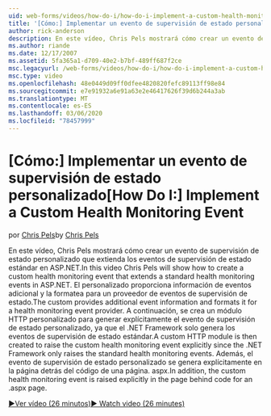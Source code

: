 ```yaml
---
uid: web-forms/videos/how-do-i/how-do-i-implement-a-custom-health-monitoring-event
title: '[Cómo:] Implementar un evento de supervisión de estado personalizado | Microsoft Docs'
author: rick-anderson
description: En este vídeo, Chris Pels mostrará cómo crear un evento de supervisión de estado personalizado que extienda los eventos de supervisión de estado estándar en ASP.NET. La versión personalizada de Pro...
ms.author: riande
ms.date: 12/17/2007
ms.assetid: 5fa365a1-d709-40e2-b7bf-489ff687f2ce
msc.legacyurl: /web-forms/videos/how-do-i/how-do-i-implement-a-custom-health-monitoring-event
msc.type: video
ms.openlocfilehash: 48e0449d09ff0dfee4820820fefc89113ff98e84
ms.sourcegitcommit: e7e91932a6e91a63e2e46417626f39d6b244a3ab
ms.translationtype: MT
ms.contentlocale: es-ES
ms.lasthandoff: 03/06/2020
ms.locfileid: "78457999"
---
```

# <a name="how-do-i-implement-a-custom-health-monitoring-event"></a><span data-ttu-id="5d9c0-104">[Cómo:] Implementar un evento de supervisión de estado personalizado</span><span class="sxs-lookup"><span data-stu-id="5d9c0-104">[How Do I:] Implement a Custom Health Monitoring Event</span></span>

<span data-ttu-id="5d9c0-105">por [Chris Pels](https://twitter.com/chrispels)</span><span class="sxs-lookup"><span data-stu-id="5d9c0-105">by [Chris Pels](https://twitter.com/chrispels)</span></span>

<span data-ttu-id="5d9c0-106">En este vídeo, Chris Pels mostrará cómo crear un evento de supervisión de estado personalizado que extienda los eventos de supervisión de estado estándar en ASP.NET.</span><span class="sxs-lookup"><span data-stu-id="5d9c0-106">In this video Chris Pels will show how to create a custom health monitoring event that extends a standard health monitoring events in ASP.NET.</span></span> <span data-ttu-id="5d9c0-107">El personalizado proporciona información de eventos adicional y la formatea para un proveedor de eventos de supervisión de estado.</span><span class="sxs-lookup"><span data-stu-id="5d9c0-107">The custom provides additional event information and formats it for a health monitoring event provider.</span></span> <span data-ttu-id="5d9c0-108">A continuación, se crea un módulo HTTP personalizado para generar explícitamente el evento de supervisión de estado personalizado, ya que el .NET Framework solo genera los eventos de supervisión de estado estándar.</span><span class="sxs-lookup"><span data-stu-id="5d9c0-108">A custom HTTP module is then created to raise the custom health monitoring event explicitly since the .NET Framework only raises the standard health monitoring events.</span></span> <span data-ttu-id="5d9c0-109">Además, el evento de supervisión de estado personalizado se genera explícitamente en la página detrás del código de una página. aspx.</span><span class="sxs-lookup"><span data-stu-id="5d9c0-109">In addition, the custom health monitoring event is raised explicitly in the page behind code for an .aspx page.</span></span>

[<span data-ttu-id="5d9c0-110">&#9654;Ver vídeo (26 minutos)</span><span class="sxs-lookup"><span data-stu-id="5d9c0-110">&#9654; Watch video (26 minutes)</span></span>](https://channel9.msdn.com/Blogs/ASP-NET-Site-Videos/how-do-i-implement-a-custom-health-monitoring-event)
